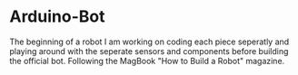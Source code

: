 Arduino-Bot
===========
The beginning of a robot I am working on coding each piece seperatly and playing around with the seperate sensors and 
components before building the official bot. Following the MagBook "How to Build a Robot" magazine. 
